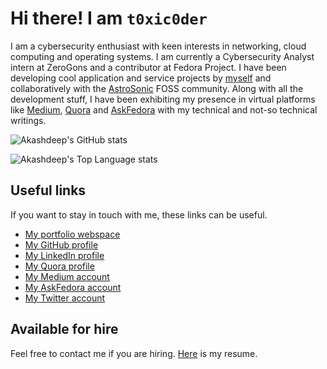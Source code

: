 <!--
**t0xic0der/t0xic0der** is a ✨ _special_ ✨ repository because its `README.md` (this file) appears on your GitHub profile.

Here are some ideas to get you started:

- 🔭 I’m currently working on ...
- 🌱 I’m currently learning ...
- 👯 I’m looking to collaborate on ...
- 🤔 I’m looking for help with ...
- 💬 Ask me about ...
- 📫 How to reach me: ...
- 😄 Pronouns: ...
- ⚡ Fun fact: ...
-->

# Hi there! I am `t0xic0der`

I am a cybersecurity enthusiast with keen interests in networking, cloud computing and operating systems. I am currently a Cybersecurity Analyst intern at ZeroGons and a contributor at Fedora Project. I have been developing cool application and service projects by [myself](https://github.com/t0xic0der/) and collaboratively with the [AstroSonic](https://github.com/astrosonic/) FOSS community. Along with all the development stuff, I have been exhibiting my presence in virtual platforms like [Medium](https://medium.com/@t0xic0der), [Quora](https://www.quora.com/profile/Akashdeep-Dhar-1) and [AskFedora](https://ask.fedoraproject.org/u/t0xic0der/) with my technical and not-so technical writings.

<p align="justify">
  <img src="https://github-readme-stats.vercel.app/api?username=t0xic0der&show_icons=true" alt="Akashdeep's GitHub stats"></img>
</p>
<p align="justify">
  <img src="https://github-readme-stats.vercel.app/api/top-langs/?username=t0xic0der" alt="Akashdeep's Top Language stats"></img>
</p>

## Useful links
If you want to stay in touch with me, these links can be useful.

- [My portfolio webspace](https://atlasdoc.netlify.app/)
- [My GitHub profile](https://github.com/t0xic0der/)
- [My LinkedIn profile](https://www.linkedin.com/in/t0xic0der/)
- [My Quora profile](https://www.quora.com/profile/Akashdeep-Dhar-1)
- [My Medium account](https://medium.com/@t0xic0der)
- [My AskFedora account](https://ask.fedoraproject.org/u/t0xic0der/)
- [My Twitter account](https://twitter.com/ace1999dhar)

## Available for hire
Feel free to contact me if you are hiring. [Here](https://github.com/t0xic0der/atlasdoc/raw/master/docs/pdfs/12_JUN_2020.pdf) is my resume.
